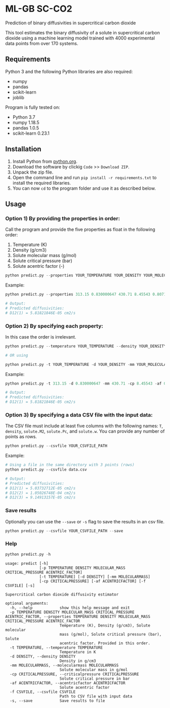 # ML-GB SC-CO2

Prediction of binary diffusivities in supercritical carbon dioxide

This tool estimates the binary diffusivity of a solute in supercritical carbon dioxide using a machine learning model trained with 4000 experimental data points from over 170 systems.

## Requirements

Python 3 and the following Python libraries are also required:
- numpy
- pandas
- scikit-learn
- joblib

Program is fully tested on:
- Python 3.7
- numpy 1.18.5
- pandas 1.0.5
- scikit-learn 0.23.1 

## Installation

1. Install Python from [python.org](https://www.python.org/).
2. Download the software by clickig `Code` >> `Download ZIP`. 
3. Unpack the zip file.
4. Open the command line and run `pip install -r requirements.txt` to install the required libraries.
5. You can now `cd` to the program folder and use it as described below.


## Usage

### Option 1) By providing the properties in order:

Call the program and provide the five properties as float in the following order:
1. Temperature (K)
2. Density (g/cm3)
3. Solute molecular mass (g/mol)
4. Solute critical pressure (bar)
5. Solute acentric factor (-)


```python
python predict.py --properties YOUR_TEMPERATURE YOUR_DENSITY YOUR_MOLECULAR_MASS YOUR_CRITICAL_PRESSURE YOUR_ACENTRIC_FACTOR
```

Example:

```python
python predict.py --properties 313.15 0.830000647 430.71 8.45543 0.8071

# Output:
# Predicted diffusivities:
# D12(1) = 5.81821846E-05 cm2/s
```


### Option 2) By specifying each property:

In this case the order is irrelevant. 

```python
python predict.py --temperature YOUR_TEMPERATURE --density YOUR_DENSITY --molecularmass YOUR_MOLECULAR_MASS --criticalpressure YOUR_CRITICAL_PRESSURE --acentricfactor YOUR_ACENTRIC_FACTOR

# OR using 

python predict.py -t YOUR_TEMPERATURE -d YOUR_DENSITY -mm YOUR_MOLECULAR_MASS -cp YOUR_CRITICAL_PRESSURE -af YOUR_ACENTRIC_FACTOR
```

Example:

```python
python predict.py -t 313.15 -d 0.830000647 -mm 430.71 -cp 8.45543 -af 0.8071

# Output:
# Predicted diffusivities:
# D12(1) = 5.81821846E-05 cm2/s
```


### Option 3) By specifying a data CSV file with the input data:

The CSV file must include at least five columns with the following names: `T`, `density`, `solute.M2`, `solute.Pc`, and `solute.w`. You can provide any number of points as rows.

```python
python predict.py --csvfile YOUR_CSVFILE_PATH
```

Example:

```python
# Using a file in the same directory with 3 points (rows)
python predict.py --csvfile data.csv

# Output:
# Predicted diffusivities:
# D12(1) = 5.03732712E-05 cm2/s
# D12(2) = 1.05026748E-04 cm2/s
# D12(3) = 9.14913157E-05 cm2/s
```

### Save results

Optionally you can use the `--save` or `-s` flag to save the results in an csv file.

```python
python predict.py --csvfile YOUR_CSVFILE_PATH --save
```


### Help 

```python
python predict.py -h
```

```
usage: predict [-h]
               [-p TEMPERATURE DENSITY MOLECULAR_MASS CRITICAL_PRESSURE ACENTRIC_FACTOR]
               [-t TEMPERATURE] [-d DENSITY] [-mm MOLECULARMASS]
               [-cp CRITICALPRESSURE] [-af ACENTRICFACTOR] [-f CSVFILE] [-s]

Supercritical carbon dioxide diffusivity estimator

optional arguments:
  -h, --help            show this help message and exit
  -p TEMPERATURE DENSITY MOLECULAR_MASS CRITICAL_PRESSURE ACENTRIC_FACTOR, --properties TEMPERATURE DENSITY MOLECULAR_MASS CRITICAL_PRESSURE ACENTRIC_FACTOR
                        Temperature (K), Density (g/cm3), Solute molecular
                        mass (g/mol), Solute critical pressure (bar), Solute
                        acentric factor. Provided in this order.
  -t TEMPERATURE, --temperature TEMPERATURE
                        Temperature in K
  -d DENSITY, --density DENSITY
                        Density in g/cm3
  -mm MOLECULARMASS, --molecularmass MOLECULARMASS
                        Solute molecular mass in g/mol
  -cp CRITICALPRESSURE, --criticalpressure CRITICALPRESSURE
                        Solute critical pressure in bar
  -af ACENTRICFACTOR, --acentricfactor ACENTRICFACTOR
                        Solute acentric factor
  -f CSVFILE, --csvfile CSVFILE
                        Path to CSV file with input data
  -s, --save            Save results to file
```


